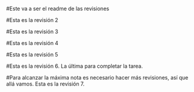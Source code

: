 #Este va a ser el readme de las revisiones

#Esta es la revisión 2 

#Esta es la revisión 3

#Esta es la revisión 4

#Esta es la revisión 5

#Esta es la revisión 6. La última para completar la tarea.

#Para alcanzar la máxima nota es necesario hacer más revisiones, así que allá vamos. Esta es la revisión 7.
